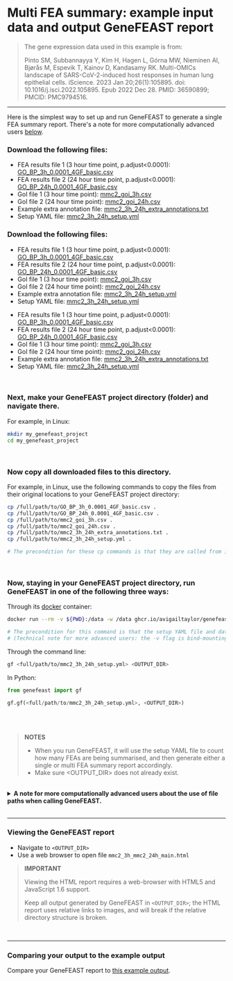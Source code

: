 # Multi FEA summary: example input data and output GeneFEAST report

> The gene expression data used in this example is from: 
>
> Pinto SM, Subbannayya Y, Kim H, Hagen L, Górna MW, Nieminen AI, Bjørås M, Espevik T, Kainov D, Kandasamy RK. Multi-OMICs landscape of SARS-CoV-2-induced host responses in human lung epithelial cells. iScience. 2023 Jan 20;26(1):105895. doi: 10.1016/j.isci.2022.105895. Epub 2022 Dec 28. PMID: 36590899; PMCID: PMC9794516.

---
Here is the simplest way to set up and run GeneFEAST to generate a single FEA summary report. There's a note for more computationally advanced users [below](#advanced).


### Download the following files:

- FEA results file 1 (3 hour time point, p.adjust<0.0001): [GO_BP_3h_0.0001_4GF_basic.csv](https://avigailtaylor.github.io/GeneFEAST/GO_BP_3h_0.0001_4GF_basic.csv)
- FEA results file 2 (24 hour time point, p.adjust<0.0001): [GO_BP_24h_0.0001_4GF_basic.csv](https://avigailtaylor.github.io/GeneFEAST/GO_BP_24h_0.0001_4GF_basic.csv)
- GoI file 1 (3 hour time point): [mmc2_goi_3h.csv](https://avigailtaylor.github.io/GeneFEAST/mmc2_goi_3h.csv)
- GoI file 2 (24 hour time point): [mmc2_goi_24h.csv](https://avigailtaylor.github.io/GeneFEAST/mmc2_goi_24h.csv)
- Example extra annotation file: [mmc2_3h_24h_extra_annotations.txt](https://avigailtaylor.github.io/GeneFEAST/mmc2_3h_24h_extra_annotations.txt)
- Setup YAML file: [mmc2_3h_24h_setup.yml](https://avigailtaylor.github.io/GeneFEAST/mmc2_3h_24h_setup.yml)


### Download the following files:

<ul>
  <li>FEA results file 1 (3 hour time point, p.adjust<0.0001): <a href="https://avigailtaylor.github.io/GeneFEAST/GO_BP_3h_0.0001_4GF_basic.csv" download>GO_BP_3h_0.0001_4GF_basic.csv</a></li>
  <li>FEA results file 2 (24 hour time point, p.adjust<0.0001): <a href="https://avigailtaylor.github.io/GeneFEAST/GO_BP_24h_0.0001_4GF_basic.csv" download>GO_BP_24h_0.0001_4GF_basic.csv</a></li>
  <li>GoI file 1 (3 hour time point): <a href="https://avigailtaylor.github.io/GeneFEAST/mmc2_goi_3h.csv" download>mmc2_goi_3h.csv</a></li>
  <li>GoI file 2 (24 hour time point): <a href="https://avigailtaylor.github.io/GeneFEAST/mmc2_goi_24h.csv" download>mmc2_goi_24h.csv</a></li>
  <li>Example extra annotation file: <a href="https://avigailtaylor.github.io/GeneFEAST/mmc2_3h_24h_extra_annotations.txt" download>mmc2_3h_24h_setup.yml</a></li>
  <li>Setup YAML file: <a href="https://avigailtaylor.github.io/GeneFEAST/mmc2_3h_24h_setup.yml" download>mmc2_3h_24h_setup.yml</a></li>
</ul>

- FEA results file 1 (3 hour time point, p.adjust<0.0001): [GO_BP_3h_0.0001_4GF_basic.csv](https://avigailtaylor.github.io/GeneFEAST/GO_BP_3h_0.0001_4GF_basic.csv)
- FEA results file 2 (24 hour time point, p.adjust<0.0001): [GO_BP_24h_0.0001_4GF_basic.csv](https://avigailtaylor.github.io/GeneFEAST/GO_BP_24h_0.0001_4GF_basic.csv)
- GoI file 1 (3 hour time point): [mmc2_goi_3h.csv](https://avigailtaylor.github.io/GeneFEAST/mmc2_goi_3h.csv)
- GoI file 2 (24 hour time point): [mmc2_goi_24h.csv](https://avigailtaylor.github.io/GeneFEAST/mmc2_goi_24h.csv)
- Example extra annotation file: [mmc2_3h_24h_extra_annotations.txt](https://avigailtaylor.github.io/GeneFEAST/mmc2_3h_24h_extra_annotations.txt)
- Setup YAML file: [mmc2_3h_24h_setup.yml](https://avigailtaylor.github.io/GeneFEAST/mmc2_3h_24h_setup.yml)

<br>

### Next, make your GeneFEAST project directory (folder) and navigate there. 

For example, in Linux:

```bash
mkdir my_genefeast_project
cd my_genefeast_project
```

<br>

### Now copy all downloaded files to this directory. 
For example, in Linux, use the following commands to copy the files from their original locations to your GeneFEAST project directory:

```bash
cp /full/path/to/GO_BP_3h_0.0001_4GF_basic.csv .
cp /full/path/to/GO_BP_24h_0.0001_4GF_basic.csv .
cp /full/path/to/mmc2_goi_3h.csv .
cp /full/path/to/mmc2_goi_24h.csv .
cp /full/path/to/mmc2_3h_24h_extra_annotations.txt .
cp /full/path/to/mmc2_3h_24h_setup.yml .

# The precondition for these cp commands is that they are called from inside your GeneFEAST project directory.
```

<br>

### Now, staying in your GeneFEAST project directory, run GeneFEAST in one of the following three ways:

Through its [docker](https://docs.docker.com/get-docker/) container:

```bash
docker run --rm -v ${PWD}:/data -w /data ghcr.io/avigailtaylor/genefeast gf mmc2_3h_24h_setup.yml <OUTPUT_DIR>

# The precondition for this command is that the setup YAML file and data files are located in directory ${PWD}.
# (Technical note for more advanced users: the -v flag is bind-mounting directory ${PWD} on the host machine to the directory called data in the container.)
```

Through the command line:

```bash
gf <full/path/to/mmc2_3h_24h_setup.yml> <OUTPUT_DIR>
```

In Python:

```python
from genefeast import gf

gf.gf(<full/path/to/mmc2_3h_24h_setup.yml>, <OUTPUT_DIR>)
```

<br>

<br>
<blockquote>
<b>NOTES</b>
<ul>
<li>When you run GeneFEAST, it will use the setup YAML file to count how many FEAs are being summarised, and then generate either a single or multi FEA summary report accordingly.</li>
<li>Make sure &lt;OUTPUT_DIR&gt;  does not already exist.</li>
</ul>
</blockquote>

<br>

<details>
  <summary><b><a name="advanced">A note for more computationally advanced users about the use of file paths when calling GeneFEAST.</a></b></summary>

  <br>

  <p><i>If, like me, you prefer to use a directory structure that separates code, input, and output, that's absolutely fine. If you know what you're
  doing you can replace file names with file paths, in either or both of the main call to GeneFEAST and the setup YAML file, and GeneFEAST will know
  what to do.... I've just put the most simple process here so that all users can get started with GeneFEAST!</i></p>
  
  <p><i>On an extra technical note - if you're using GeneFEAST via its Docker container please do make sure that all the directories referenced in your GeneFEAST call and setup YAML file are 
    bind-mounted to the correct directory on the host computer :)</i></p>

</details>

<br>

---


### Viewing the GeneFEAST report

- Navigate to `<OUTPUT_DIR>`
- Use a web browser to open file `mmc2_3h_mmc2_24h_main.html`

> **IMPORTANT**
> 
> Viewing the HTML report requires a web-browser with HTML5 and JavaScript 1.6 support.
>
> Keep all output generated by GeneFEAST in `<OUTPUT_DIR>`; the HTML report uses relative links to images, and will break if the relative directory structure is broken.

<br>

---

### Comparing your output to the example output

Compare your GeneFEAST report to <a href="https://github.com/avigailtaylor/GeneFEAST/tree/main/example_outputs/multi_genefeast_example">this example output</a>. 
